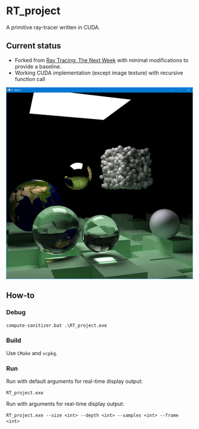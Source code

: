 # RT_project

A primitive ray-tracer written in CUDA.

## Current status

- Forked from [Ray Tracing: The Next Week](https://raytracing.github.io/books/RayTracingTheNextWeek.html) 
with minimal modifications to provide a baseline.
- Working CUDA implementation (except image texture) with recursive function call

![reference.png](reference.png)

## How-to

### Debug
```shell
compute-sanitizer.bat .\RT_project.exe
```

### Build
Use `CMake` and `vcpkg`.

### Run
Run with default arguments for real-time display output:
```shell
RT_project.exe
```

Run with arguments for real-time display output:
```shell
RT_project.exe --size <int> --depth <int> --samples <int> --frame <int>
```

